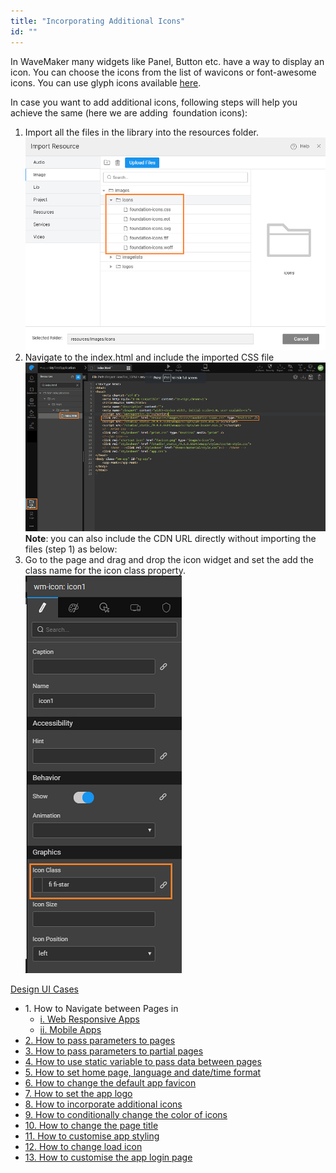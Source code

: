 ```yaml
---
title: "Incorporating Additional Icons"
id: ""
---
```


In WaveMaker many widgets like Panel, Button etc. have a way to display an icon. You can choose the icons from the list of wavicons or font-awesome icons. You can use glyph icons available [here](http://getbootstrap.com/components/#glyphicons).

In case you want to add additional icons, following steps will help you achieve the same (here we are adding  foundation icons):

1. Import all the files in the library into the resources folder. [![](../assets/icon_add1.png)](../assets/icon_add1.png)
2. Navigate to the index.html and include the imported CSS file <link rel="stylesheet" href="resources/icons/foundation-icons.css" type="text/CSS" /> [![](../assets/icon_add2.png)](../assets/icon_add2.png) **Note**: you can also include the CDN URL directly without importing the files (step 1) as below: <link rel="stylesheet" href="https://cdnjs.cloudflare.com/ajax/libs/foundicons/3.0.0/foundation-icons.css" type="text/CSS" />
3. Go to the page and drag and drop the icon widget and set the add the class name for the icon class property. [![](../assets/icon_add3.png)](../assets/icon_add3.png)

[Design UI Cases](/learn/app-development/ui-design/use-cases-ui-design/)

- 1\. How to Navigate between Pages in
    - [i. Web Responsive Apps](/learn/responsive-web/web-ui-design/#page-navigation)
    - [ii. Mobile Apps](/learn/hybrid-mobile/mobile-page-concepts/#page-navigation-actions)
- [2\. How to pass parameters to pages](/learn/how-tos/passing-parameters-pages/)
- [3\. How to pass parameters to partial pages](/learn/how-tos/passing-parameters-partial-page/)
- [4\. How to use static variable to pass data between pages](/learn/how-tos/use-static-variable-pass-data-pages/)
- [5\. How to set home page, language and date/time format](/learn/how-tos/setting-language-date-format/)
- [6\. How to change the default app favicon](/learn/how-tos/changing-default-favicon/)
- [7\. How to set the app logo](/learn/how-tos/changing-app-logo/)
- [8\. How to incorporate additional icons](/learn/how-tos/incorporating-additional-icons/)
- [9\. How to conditionally change the color of icons](/learn/how-tos/displaying-icon-color-based-upon-condition/)
- [10\. How to change the page title](/learn/how-tos/changing-page-title/)
- [11\. How to customise app styling](/learn/how-tos/customise-app-style/)
- [12\. How to change load icon](learn/how-tos/change-icon-global-spinner/)
- [13\. How to customise the app login page](/learn/how-tos/customise-login-page/)
